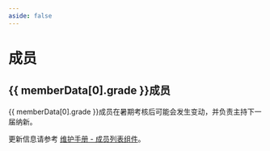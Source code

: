 ```yaml
---
aside: false
---
```


<script setup>
    import memberData from '/.vitepress/components/memberData.js'
    import MemberList from '/.vitepress/components/MemberList.vue'
</script>

# 成员

<member-list :members="memberData" from=1 />

## {{ memberData[0].grade }}成员

{{ memberData[0].grade }}成员在暑期考核后可能会发生变动，并负责主持下一届纳新。

<member-list :members="memberData" from=0 to=1 />

更新信息请参考 [<i class="fa-solid fa-book"></i>维护手册 - 成员列表组件](/manual/component/member-list)。
